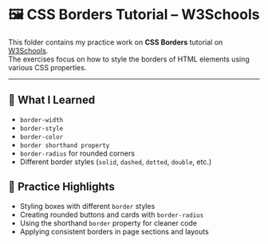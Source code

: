 # 🖼️ CSS Borders Tutorial – W3Schools

This folder contains my practice work on **CSS Borders** tutorial on [W3Schools](https://www.w3schools.com/css/css_border.asp).  
The exercises focus on how to style the borders of HTML elements using various CSS properties.

---

## 🧠 What I Learned

- `border-width`
- `border-style`
- `border-color`
- `border shorthand property`
- `border-radius` for rounded corners
- Different border styles (`solid`, `dashed`, `dotted`, `double`, etc.)

## 🧪 Practice Highlights

- Styling boxes with different `border` styles
- Creating rounded buttons and cards with `border-radius`
- Using the shorthand `border` property for cleaner code
- Applying consistent borders in page sections and layouts
